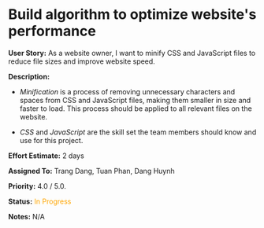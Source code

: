 # Build algorithm to optimize website's performance

**User Story:** As a website owner, I want to minify CSS and JavaScript files to reduce file sizes and improve website speed.

**Description:** 

*   *Minification* is a process of removing unnecessary characters and spaces from CSS and JavaScript files, making them smaller in size and faster to load. This process should be applied to all relevant files on the website.

*   *CSS* and *JavaScript* are the skill set the team members should know and use
for this project.

**Effort Estimate:** 2 days

**Assigned To:** Trang Dang, Tuan Phan, Dang Huynh

**Priority:** 4.0 / 5.0.

**Status:** <span style="color:orange">In Progress</span>

**Notes:** N/A